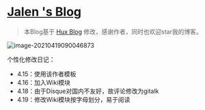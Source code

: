 [Jalen 's Blog](https://blog.jiaolong.space/)
================================

> 本Blog基于 [Hux Blog](https://huangxuan.me/) 修改，感谢作者，同时也欢迎star我的博客。

![image-20210419090046873](https://i.loli.net/2021/04/19/hqpxOHPKQjfgmCR.png)





个性化修改日记：

- 4.15：使用该作者模板
- 4.16：加入Wiki模块
- 4.18：由于Disque对国内不友好，故评论修改为gitalk
- 4.19：修改Wiki模块按字母划分，易于阅读
